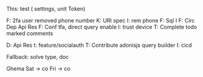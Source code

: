 This:
test ( settings, unit Token)

F: 2fa user removed phone number
K: URI spec
I: rem phone
F: Sql I
F: Circ Dep Api Res
F: Conf tfa, direct query enable
I: trust device
T: Complete todo marked comments


D: Api Res
t: feature/socialauth
T: Contribute adonisjs query builder
I: cicd



Fallback: solve type, doc


Ghema
Sat -> co
Fri -> co